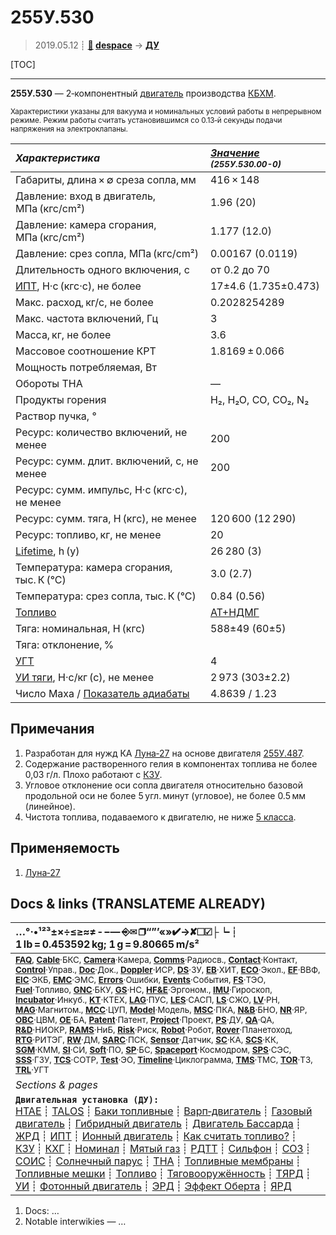 # 255У.530
> 2019.05.12 ┊ **[🚀](../index/index.md) [despace](index.md)** → **[ДУ](ps.md)**

[TOC]

---

**255У.530** — 2‑компонентный [двигатель](ps.md) производства [КБХМ](zz_kbhm.md).

<small>

Характеристики указаны для вакуума и номинальных условий работы в непрерывном режиме. Режим работы считать установившимся со 0.13‑й секунды подачи напряжения на электроклапаны.

|*Характеристика*|*[Значение](si.md) <small>(255У.530.00-0)</small>*|
|:--|:--|
|Габариты, длина × ∅ среза сопла, мм  |  416 × 148  |
|Давление: вход в двигатель, МПа (кгс/cm²)  |  1.96 (20)  |
|Давление: камера сгорания, МПа (кгс/cm²)  |  1.177 (12.0)  |
|Давление: срез сопла, МПа (кгс/cm²)  |  0.00167 (0.0119)  |
|Длительность одного включения, с  |  от 0.2 до 70  |
|[ИПТ](ing.md), Н·с (кгс·с), не более  |  17±4.6 (1.735±0.473)  |
|Макс. расход, кг/с, не более  |  0.2028254289  |
|Макс. частота включений, Гц  |  3  |
|Масса, кг, не более  |  3.6  |
|Массовое соотношение КРТ  |  1.8169 ± 0.066  |
|Мощность потребляемая, Вт  |  |
|Обороты ТНА  |—|
|Продукты горения  |  H₂, H₂O, CO, CO₂, N₂  |
|Раствор пучка, °  |  |
|Ресурс: количество включений, не менее  |  200  |
|Ресурс: сумм. длит. включений, c, не менее  |  200  |
|Ресурс: сумм. импульс, Н·с (кгс·с), не менее  |   |
|Ресурс: сумм. тяга, Н (кгс), не менее  | 120 600 (12 290)  |
|Ресурс: топливо, кг, не менее  |  20  |
|[Lifetime](lifetime.md), h (y)|  26 280 (3)  |
|Температура: камера сгорания, тыс. К (°C)  |  3.0 (2.7)  |
|Температура: срез сопла, тыс. К (°C)  |  0.84 (0.56)  |
|[Топливо](fuel.md)  |  [АТ+НДМГ](at_plus.md)  |
|Тяга: номинальная, Н (кгс)  |  588±49 (60±5)  |
|Тяга: отклонение, %  |  |
|[УГТ](trl.md)|  4  |
|[УИ тяги](isp.md), Н·с/кг (с), не менее  |  2 973 (303±2.2)  |
|Число Маха / [Показатель адиабаты](heat_cr.md)  |  4.8639 / 1.23  |

</small>



<p style="page-break-after:always"> </p>

## Примечания
   1. Разработан для нужд КА [Луна‑27](луна_27.md) на основе двигателя [255У.487](255u_487.md).
   1. Содержание растворенного гелия в компонентах топлива не более 0,03 г/л. Плохо работают с [КЗУ](cinu.md).
   1. Угловое отклонение оси сопла двигателя относительно базовой продольной оси не более 5 угл. минут (угловое), не более 0.5 мм (линейное).
   1. Чистота топлива, подаваемого к двигателю, не ниже [5 класса](clean_lvl.md).



## Применяемость
   1. [Луна‑27](луна_27.md)



<p style="page-break-after:always"> </p>

## Docs & links (TRANSLATEME ALREADY)
|…°·•¹²³±×÷≤≥≈≠ ‑ −— ⎆✉ ❐“”’«»✔→✘☐☑├┕┆ 1 lb = 0.453592 kg; 1 g = 9.80665 m/s²|
|:--|
|<small>**[FAQ](faq.md)**, **[Cable](cable.md)**·БКС, **[Camera](camera.md)**·Камера, **[Comms](comms.md)**·Радиосв., **[Contact](contact.md)**·Контакт, **[Control](control.md)**·Управ., **[Doc](doc.md)**·Док., **[Doppler](doppler.md)**·ИСР, **[DS](ds.md)**·ЗУ, **[EB](eb.md)**·ХИТ, **[ECO](ecology.md)**·Экол., **[EF](ef.md)**·ВВФ, **[ElC](elc.md)**·ЭКБ, **[EMC](emc.md)**·ЭМС, **[Errors](error.md)**·Ошибки, **[Events](event.md)**·События, **[FS](fs.md)**·ТЭО, **[Fuel](fuel.md)**·Топливо, **[GNC](gnc.md)**·БКУ, **[GS](scs.md)**·НС, **[HF&E](hfe.md)**·Эргоном., **[IMU](imu.md)**·Гироскоп, **[Incubator](incubator.md)**·Инкуб., **[KT](kt.md)**·КТЕХ, **[LAG](lag.md)**·ПУC, **[LES](les.md)**·САСП, **[LS](ls.md)**·СЖО, **[LV](lv.md)**·РН, **[MAG](mag.md)**·Магнитом., **[MCC](mcc.md)**·ЦУП, **[Model](model.md)**·Модель, **[MSC](sc.md)**·ПКА, **[N&B](nnb.md)**·БНО, **[NR](nr.md)**·ЯР, **[OBC](obc.md)**·ЦВМ, **[OE](oe.md)**·БА, **[Patent](патент.md)**·Патент, **[Project](project.md)**·Проект, **[PS](ps.md)**·ДУ, **[QA](quality.md)**·QA, **[R&D](rnd.md)**·НИОКР, **[RAMS](rams.md)**·НиБ, **[Risk](risk.md)**·Риск, **[Robot](robotics.md)**·Робот, **[Rover](rover.md)**·Планетоход, **[RTG](rtg.md)**·РИТЭГ, **[RW](rw.md)**·ДМ, **[SARC](sarc.md)**·ПСК, **[Sensor](sensor.md)**·Датчик, **[SC](sc.md)**·КА, **[SCS](scs.md)**·КК, **[SGM](sgm.md)**·КММ, **[SI](si.md)**·СИ, **[Soft](soft.md)**·ПО, **[SP](sp.md)**·БС, **[Spaceport](spaceport.md)**·Космодром, **[SPS](sps.md)**·СЭС, **[SSS](sss.md)**·ГЗУ, **[TCS](tcs.md)**·СОТР, **[Test](test.md)**·ЭО, **[Timeline](timeline.md)**·Циклограмма, **[TMS](tms.md)**·ТМС, **[TOR](tor.md)**·ТЗ, **[TRL](trl.md)**·УГТ</small>|
|*Sections & pages*|
|**`Двигательная установка (ДУ):`**<br> [HTAE](htae.md) ┊ [TALOS](talos.md) ┊ [Баки топливные](fuel_tank.md) ┊ [Варп‑двигатель](warp_drive.md) ┊ [Газовый двигатель](cgt.md) ┊ [Гибридный двигатель](гбрд.md) ┊ [Двигатель Бассарда](bussard_ramjet.md) ┊ [ЖРД](lpr.md) ┊ [ИПТ](ing.md) ┊ [Ионный двигатель](иод.md) ┊ [Как считать топливо?](si.md) ┊ [КЗУ](cinu.md) ┊ [КХГ](cgs.md) ┊ [Номинал](nominal.md) ┊ [Мятый газ](exhsteam.md) ┊ [РДТТ](spr.md) ┊ [Сильфон](сильфон.md) ┊ [СОЗ](соз.md) ┊ [СОИС](соис.md) ┊ [Солнечный парус](солнечный_парус.md) ┊ [ТНА](turbopump.md) ┊ [Топливные мембраны](топливные_мембраны.md) ┊ [Топливные мешки](топливные_мешки.md) ┊ [Топливо](fuel.md) ┊ [Тяговооружённость](ttwr.md) ┊ [ТЯРД](тярд.md) ┊ [УИ](isp.md) ┊ [Фотонный двигатель](фотонный_двигатель.md) ┊ [ЭРД](epsp.md) ┊ [Эффект Оберта](oberth_eff.md) ┊ [ЯРД](ntr.md) |

   1. Docs: …
   1. Notable interwikies — …

